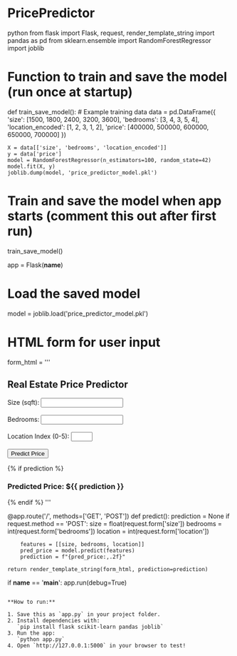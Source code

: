 # PricePredictor
python
from flask import Flask, request, render_template_string
import pandas as pd
from sklearn.ensemble import RandomForestRegressor
import joblib

# Function to train and save the model (run once at startup)
def train_save_model():
    # Example training data
    data = pd.DataFrame({
        'size': [1500, 1800, 2400, 3200, 3600],
        'bedrooms': [3, 4, 3, 5, 4],
        'location_encoded': [1, 2, 3, 1, 2],
        'price': [400000, 500000, 600000, 650000, 700000]
    })

    X = data[['size', 'bedrooms', 'location_encoded']]
    y = data['price']
    model = RandomForestRegressor(n_estimators=100, random_state=42)
    model.fit(X, y)
    joblib.dump(model, 'price_predictor_model.pkl')

# Train and save the model when app starts (comment this out after first run)
train_save_model()

app = Flask(__name__)

# Load the saved model
model = joblib.load('price_predictor_model.pkl')

# HTML form for user input
form_html = '''
<!DOCTYPE html>
<html>
<head><title>Real Estate Price Predictor</title></head>
<body>
<h2>Real Estate Price Predictor</h2>
<form method="POST">
  Size (sqft): <input type="number" name="size" step="0.01" required><br><br>
  Bedrooms: <input type="number" name="bedrooms" required><br><br>
  Location Index (0-5): <input type="number" name="location" min="0" max="5" required><br><br>
  <input type="submit" value="Predict Price">
</form>

{% if prediction %}
<h3>Predicted Price: ${{ prediction }}</h3>
{% endif %}
</body>
</html>
'''

@app.route('/', methods=['GET', 'POST'])
def predict():
    prediction = None
    if request.method == 'POST':
        size = float(request.form['size'])
        bedrooms = int(request.form['bedrooms'])
        location = int(request.form['location'])

        features = [[size, bedrooms, location]]
        pred_price = model.predict(features)
        prediction = f"{pred_price:,.2f}"

    return render_template_string(form_html, prediction=prediction)

if __name__ == '__main__':
    app.run(debug=True)
```

**How to run:**

1. Save this as `app.py` in your project folder.  
2. Install dependencies with:  
   `pip install flask scikit-learn pandas joblib`  
3. Run the app:  
   `python app.py`  
4. Open `http://127.0.0.1:5000` in your browser to test!
